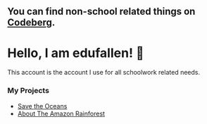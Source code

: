 ## You can find non-school related things on [Codeberg](https://codeberg.org/fallendev). 


# Hello, I am edufallen! 👋 

This account is the account I use for all schoolwork related needs.

### My Projects

- [Save the Oceans](https://edufallen.github.io/save-the-oceans)
- [About The Amazon Rainforest](https://smartboy3001.github.io/project)

